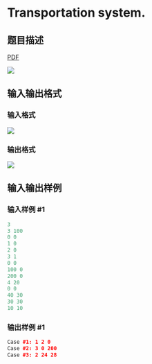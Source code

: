 # Transportation system.

## 题目描述

[problemUrl]: https://uva.onlinejudge.org/index.php?option=com_onlinejudge&Itemid=8&category=24&page=show_problem&problem=2169

[PDF](https://uva.onlinejudge.org/external/112/p11228.pdf)

![](https://cdn.luogu.com.cn/upload/vjudge_pic/UVA11228/bf34650678de0a4b4d8030fd5bf094be7a810d3f.png)

## 输入输出格式

### 输入格式

![](https://cdn.luogu.com.cn/upload/vjudge_pic/UVA11228/557c6cd8608880c51de266050ab9f7b58f640f38.png)

### 输出格式

![](https://cdn.luogu.com.cn/upload/vjudge_pic/UVA11228/af39bccce3523bec5cacde9ce2b113c869b637a1.png)

## 输入输出样例

### 输入样例 #1

```cpp
3
3 100
0 0
1 0
2 0
3 1
0 0
100 0
200 0
4 20
0 0
40 30
30 30
10 10
```


### 输出样例 #1

```cpp
Case #1: 1 2 0
Case #2: 3 0 200
Case #3: 2 24 28
```


